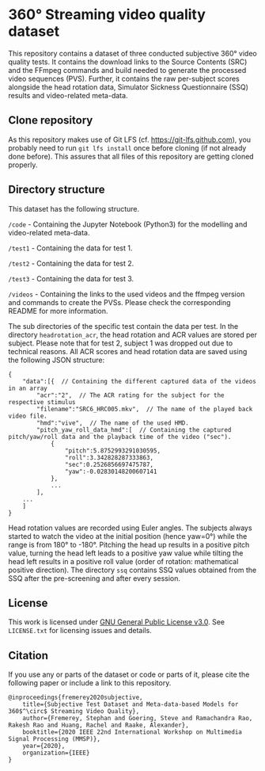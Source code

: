 # 360° Streaming video quality dataset
This repository contains a dataset of three conducted subjective 360° video quality tests.
It contains the download links to the Source Contents (SRC) and the FFmpeg commands and build needed to generate the processed video sequences (PVS).
Further, it contains the raw per-subject scores alongside the head rotation data, Simulator Sickness Questionnaire (SSQ) results and video-related meta-data.

## Clone repository
As this repository makes use of Git LFS (cf. https://git-lfs.github.com), you probably need to run `git lfs install` once before cloning (if not already done before).
This assures that all files of this repository are getting cloned properly.

## Directory structure
This dataset has the following structure.

`/code` - Containing the Jupyter Notebook (Python3) for the modelling and video-related meta-data.

`/test1` - Containing the data for test 1.

`/test2` - Containing the data for test 2.

`/test3` - Containing the data for test 3.

`/videos` - Containing the links to the used videos and the ffmpeg version and commands to create the PVSs. Please check the corresponding README for more information.

The sub directories of the specific test contain the data per test.
In the directory `headrotation_acr`, the head rotation and ACR values are stored per subject.
Please note that for test 2, subject 1 was dropped out due to technical reasons.
All ACR scores and head rotation data are saved using the following JSON structure:

```
{
    "data":[{  // Containing the different captured data of the videos in an array
        "acr":"2",  // The ACR rating for the subject for the respective stimulus
        "filename":"SRC6_HRC005.mkv",  // The name of the played back video file.
        "hmd":"vive",  // The name of the used HMD.
        "pitch_yaw_roll_data_hmd":[  // Containing the captured pitch/yaw/roll data and the playback time of the video ("sec").
            {
                "pitch":5.8752993291030595,
                "roll":3.342828287333863,
                "sec":0.2526856697475787,
                "yaw":-0.02830148200607141
            },
            ...
        ],
    ...
    ]
}
```

Head rotation values are recorded using Euler angles.
The subjects always started to watch the video at the initial position (hence yaw=0°) while the range is from 180° to -180°.
Pitching the head up results in a positive pitch value, turning the head left leads to a positive yaw value while tilting the head left results in a positive roll value (order of rotation: mathematical positive direction).
The directory `ssq` contains SSQ values obtained from the SSQ after the pre-screening and after every session.

## License
This work is licensed under [GNU General Public License v3.0](https://choosealicense.com/licenses/gpl-3.0/). See ```LICENSE.txt``` for licensing issues and details.

## Citation
If you use any or parts of the dataset or code or parts of it, please cite the following paper or include a link to this repository.

```
@inproceedings{fremerey2020subjective,
	title={Subjective Test Dataset and Meta-data-based Models for 360$^\circ$ Streaming Video Quality},
	author={Fremerey, Stephan and Goering, Steve and Ramachandra Rao, Rakesh Rao and Huang, Rachel and Raake, Alexander},
	booktitle={2020 IEEE 22nd International Workshop on Multimedia Signal Processing (MMSP)},
	year={2020},
	organization={IEEE}
}
```

